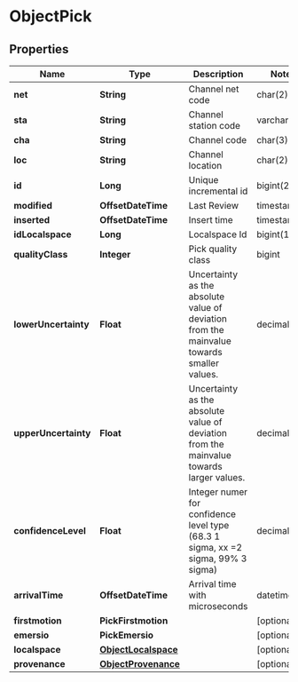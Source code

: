 

# ObjectPick


## Properties

| Name | Type | Description | Notes |
|------------ | ------------- | ------------- | -------------|
|**net** | **String** | Channel net code | char(2) |  |
|**sta** | **String** | Channel station code | varchar(5) |  |
|**cha** | **String** | Channel code | char(3) |  |
|**loc** | **String** | Channel location | char(2) |  [optional] |
|**id** | **Long** | Unique incremental id | bigint(20) |  [optional] [readonly] |
|**modified** | **OffsetDateTime** | Last Review | timestamp |  [optional] [readonly] |
|**inserted** | **OffsetDateTime** | Insert time | timestamp |  [optional] [readonly] |
|**idLocalspace** | **Long** | Localspace Id | bigint(19) |  [optional] |
|**qualityClass** | **Integer** | Pick quality class | bigint |  [optional] |
|**lowerUncertainty** | **Float** | Uncertainty as the absolute value of deviation from the mainvalue towards smaller values. | decimal(8,3) |  [optional] |
|**upperUncertainty** | **Float** | Uncertainty as the absolute value of deviation from the mainvalue towards larger values. | decimal(8,3) |  [optional] |
|**confidenceLevel** | **Float** | Integer numer for confidence level type (68.3 1 sigma, xx &#x3D;2 sigma, 99% 3 sigma) | decimal(5.2) |  [optional] |
|**arrivalTime** | **OffsetDateTime** | Arrival time with microseconds | datetime(3) |  |
|**firstmotion** | **PickFirstmotion** |  |  [optional] |
|**emersio** | **PickEmersio** |  |  [optional] |
|**localspace** | [**ObjectLocalspace**](ObjectLocalspace.md) |  |  [optional] |
|**provenance** | [**ObjectProvenance**](ObjectProvenance.md) |  |  [optional] |



